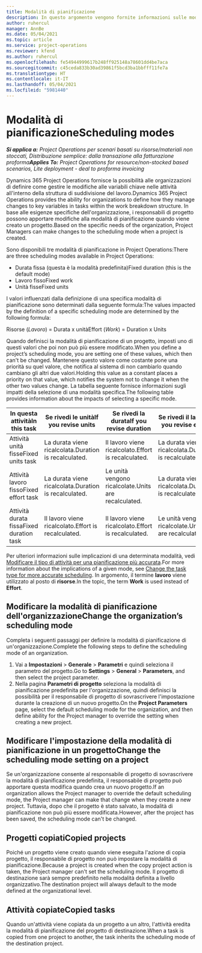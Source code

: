 ```yaml
---
title: Modalità di pianificazione
description: In questo argomento vengono fornite informazioni sulle modalità di pianificazione.
author: ruhercul
manager: AnnBe
ms.date: 05/04/2021
ms.topic: article
ms.service: project-operations
ms.reviewer: kfend
ms.author: ruhercul
ms.openlocfilehash: fe54944999617b248ff925148a78601dd4be7aca
ms.sourcegitcommit: c45ceda833b30ad39861f5bcd3ba1bbfff11fe7a
ms.translationtype: HT
ms.contentlocale: it-IT
ms.lasthandoff: 05/04/2021
ms.locfileid: "5981440"
---
```

# <a name="scheduling-modes"></a><span data-ttu-id="dc1be-103">Modalità di pianificazione</span><span class="sxs-lookup"><span data-stu-id="dc1be-103">Scheduling modes</span></span>

<span data-ttu-id="dc1be-104">_**Si applica a:** Project Operations per scenari basati su risorse/materiali non stoccati, Distribuzione semplice: dalla transazione alla fatturazione proforma_</span><span class="sxs-lookup"><span data-stu-id="dc1be-104">_**Applies To:** Project Operations for resource/non-stocked based scenarios, Lite deployment - deal to proforma invoicing_</span></span>


<span data-ttu-id="dc1be-105">Dynamics 365 Project Operations fornisce la possibilità alle organizzazioni di definire come gestire le modifiche alle variabili chiave nelle attività all'interno della struttura di suddivisione del lavoro.</span><span class="sxs-lookup"><span data-stu-id="dc1be-105">Dynamics 365 Project Operations provides the ability for organizations to define how they manage changes to key variables in tasks within the work breakdown structure.</span></span> <span data-ttu-id="dc1be-106">In base alle esigenze specifiche dell'organizzazione, i responsabili di progetto possono apportare modifiche alla modalità di pianificazione quando viene creato un progetto.</span><span class="sxs-lookup"><span data-stu-id="dc1be-106">Based on the specific needs of the organization, Project Managers can make changes to the scheduling mode when a project is created.</span></span>

<span data-ttu-id="dc1be-107">Sono disponibili tre modalità di pianificazione in Project Operations:</span><span class="sxs-lookup"><span data-stu-id="dc1be-107">There are three scheduling modes available in Project Operations:</span></span>

  - <span data-ttu-id="dc1be-108">Durata fissa (questa è la modalità predefinita)</span><span class="sxs-lookup"><span data-stu-id="dc1be-108">Fixed duration (this is the default mode)</span></span>
  - <span data-ttu-id="dc1be-109">Lavoro fisso</span><span class="sxs-lookup"><span data-stu-id="dc1be-109">Fixed work</span></span>
  - <span data-ttu-id="dc1be-110">Unità fisse</span><span class="sxs-lookup"><span data-stu-id="dc1be-110">Fixed units</span></span>

<span data-ttu-id="dc1be-111">I valori influenzati dalla definizione di una specifica modalità di pianificazione sono determinati dalla seguente formula:</span><span class="sxs-lookup"><span data-stu-id="dc1be-111">The values impacted by the definition of a specific scheduling mode are determined by the following formula:</span></span>

  <span data-ttu-id="dc1be-112">Risorse (*Lavoro*) = Durata x unità</span><span class="sxs-lookup"><span data-stu-id="dc1be-112">Effort (*Work*) = Duration x Units</span></span>

<span data-ttu-id="dc1be-113">Quando definisci la modalità di pianificazione di un progetto, imposti uno di questi valori che poi non può più essere modificato.</span><span class="sxs-lookup"><span data-stu-id="dc1be-113">When you define a project’s scheduling mode, you are setting one of these values, which then can't be changed.</span></span> <span data-ttu-id="dc1be-114">Mantenere questo valore come costante pone una priorità su quel valore, che notifica al sistema di non cambiarlo quando cambiano gli altri due valori.</span><span class="sxs-lookup"><span data-stu-id="dc1be-114">Holding this value as a constant places a priority on that value, which notifies the system not to change it when the other two values change.</span></span> <span data-ttu-id="dc1be-115">La tabella seguente fornisce informazioni sugli impatti della selezione di una modalità specifica.</span><span class="sxs-lookup"><span data-stu-id="dc1be-115">The following table provides information about the impacts of selecting a specific mode.</span></span>

| <span data-ttu-id="dc1be-116">**In questa attività**</span><span class="sxs-lookup"><span data-stu-id="dc1be-116">**In this task**</span></span>             | <span data-ttu-id="dc1be-117">**Se rivedi le unità**</span><span class="sxs-lookup"><span data-stu-id="dc1be-117">**If you revise units**</span></span>   | <span data-ttu-id="dc1be-118">**Se rivedi la durata**</span><span class="sxs-lookup"><span data-stu-id="dc1be-118">**If you revise duration**</span></span> | <span data-ttu-id="dc1be-119">**Se rivedi il lavoro**</span><span class="sxs-lookup"><span data-stu-id="dc1be-119">**If you revise effort**</span></span>  |
|----------------------|---------------------------|----------------------------|---------------------------|
| <span data-ttu-id="dc1be-120">Attività unità fisse</span><span class="sxs-lookup"><span data-stu-id="dc1be-120">Fixed units task</span></span>     | <span data-ttu-id="dc1be-121">La durata viene ricalcolata.</span><span class="sxs-lookup"><span data-stu-id="dc1be-121">Duration is recalculated.</span></span> | <span data-ttu-id="dc1be-122">Il lavoro viene ricalcolato.</span><span class="sxs-lookup"><span data-stu-id="dc1be-122">Effort is recalculated.</span></span>    | <span data-ttu-id="dc1be-123">La durata viene ricalcolata.</span><span class="sxs-lookup"><span data-stu-id="dc1be-123">Duration is recalculated.</span></span> |
| <span data-ttu-id="dc1be-124">Attività lavoro fisso</span><span class="sxs-lookup"><span data-stu-id="dc1be-124">Fixed effort task</span></span>    | <span data-ttu-id="dc1be-125">La durata viene ricalcolata.</span><span class="sxs-lookup"><span data-stu-id="dc1be-125">Duration is recalculated.</span></span> | <span data-ttu-id="dc1be-126">Le unità vengono ricalcolate.</span><span class="sxs-lookup"><span data-stu-id="dc1be-126">Units are recalculated.</span></span>    | <span data-ttu-id="dc1be-127">La durata viene ricalcolata.</span><span class="sxs-lookup"><span data-stu-id="dc1be-127">Duration is recalculated.</span></span> |
| <span data-ttu-id="dc1be-128">Attività durata fissa</span><span class="sxs-lookup"><span data-stu-id="dc1be-128">Fixed duration task</span></span>  | <span data-ttu-id="dc1be-129">Il lavoro viene ricalcolato.</span><span class="sxs-lookup"><span data-stu-id="dc1be-129">Effort is recalculated.</span></span>   | <span data-ttu-id="dc1be-130">Il lavoro viene ricalcolato.</span><span class="sxs-lookup"><span data-stu-id="dc1be-130">Effort is recalculated.</span></span>    | <span data-ttu-id="dc1be-131">Le unità vengono ricalcolate.</span><span class="sxs-lookup"><span data-stu-id="dc1be-131">Units are recalculated.</span></span>   |

<span data-ttu-id="dc1be-132">Per ulteriori informazioni sulle implicazioni di una determinata modalità, vedi [Modificare il tipo di attività per una pianificazione più accurata](https://support.microsoft.com/en-us/office/change-the-task-type-for-more-accurate-scheduling-b0b969ad-45bc-4e9e-8967-435587548a72).</span><span class="sxs-lookup"><span data-stu-id="dc1be-132">For more information about the implications of a given mode, see [Change the task type for more accurate scheduling](https://support.microsoft.com/en-us/office/change-the-task-type-for-more-accurate-scheduling-b0b969ad-45bc-4e9e-8967-435587548a72).</span></span> <span data-ttu-id="dc1be-133">In argomento, il termine **lavoro** viene utilizzato al posto di **risorse**.</span><span class="sxs-lookup"><span data-stu-id="dc1be-133">In the topic, the term **Work** is used instead of **Effort**.</span></span>

## <a name="change-the-organizations-scheduling-mode"></a><span data-ttu-id="dc1be-134">Modificare la modalità di pianificazione dell'organizzazione</span><span class="sxs-lookup"><span data-stu-id="dc1be-134">Change the organization’s scheduling mode</span></span>

<span data-ttu-id="dc1be-135">Completa i seguenti passaggi per definire la modalità di pianificazione di un'organizzazione.</span><span class="sxs-lookup"><span data-stu-id="dc1be-135">Complete the following steps to define the scheduling mode of an organization.</span></span>

1. <span data-ttu-id="dc1be-136">Vai a **Impostazioni** \> **Generale** \> **Parametri** e quindi seleziona il parametro del progetto.</span><span class="sxs-lookup"><span data-stu-id="dc1be-136">Go to **Settings** \> **General** \> **Parameters**, and then select the project parameter.</span></span> 
2. <span data-ttu-id="dc1be-137">Nella pagina **Parametri di progetto** seleziona la modalità di pianificazione predefinita per l'organizzazione, quindi definisci la possibilità per il responsabile di progetto di sovrascrivere l'impostazione durante la creazione di un nuovo progetto.</span><span class="sxs-lookup"><span data-stu-id="dc1be-137">On the **Project Parameters** page, select the default scheduling mode for the organization, and then define ability for the Project manager to override the setting when creating a new project.</span></span>

## <a name="change-the-scheduling-mode-setting-on-a-project"></a><span data-ttu-id="dc1be-138">Modificare l'impostazione della modalità di pianificazione in un progetto</span><span class="sxs-lookup"><span data-stu-id="dc1be-138">Change the scheduling mode setting on a project</span></span>

<span data-ttu-id="dc1be-139">Se un'organizzazione consente al responsabile di progetto di sovrascrivere la modalità di pianificazione predefinita, il responsabile di progetto può apportare questa modifica quando crea un nuovo progetto.</span><span class="sxs-lookup"><span data-stu-id="dc1be-139">If an organization allows the Project manager to override the default scheduling mode, the Project manager can make that change when they create a new project.</span></span> <span data-ttu-id="dc1be-140">Tuttavia, dopo che il progetto è stato salvato, la modalità di pianificazione non può più essere modificata.</span><span class="sxs-lookup"><span data-stu-id="dc1be-140">However, after the project has been saved, the scheduling mode can't be changed.</span></span>

## <a name="copied-projects"></a><span data-ttu-id="dc1be-141">Progetti copiati</span><span class="sxs-lookup"><span data-stu-id="dc1be-141">Copied projects</span></span>

<span data-ttu-id="dc1be-142">Poiché un progetto viene creato quando viene eseguita l'azione di copia progetto, il responsabile di progetto non può impostare la modalità di pianificazione.</span><span class="sxs-lookup"><span data-stu-id="dc1be-142">Because a project is created when the copy project action is taken, the Project manager can't set the scheduling mode.</span></span> <span data-ttu-id="dc1be-143">Il progetto di destinazione sarà sempre predefinito nella modalità definita a livello organizzativo.</span><span class="sxs-lookup"><span data-stu-id="dc1be-143">The destination project will always default to the mode defined at the organizational level.</span></span>

## <a name="copied-tasks"></a><span data-ttu-id="dc1be-144">Attività copiate</span><span class="sxs-lookup"><span data-stu-id="dc1be-144">Copied tasks</span></span>

<span data-ttu-id="dc1be-145">Quando un'attività viene copiata da un progetto a un altro, l'attività eredita la modalità di pianificazione del progetto di destinazione.</span><span class="sxs-lookup"><span data-stu-id="dc1be-145">When a task is copied from one project to another, the task inherits the scheduling mode of the destination project.</span></span>
